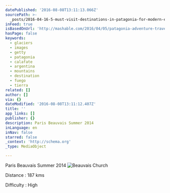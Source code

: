 ```yaml
---
datePublished: '2016-08-08T13:11:13.066Z'
sourcePath: >-
  _posts/2016-04-16-5-must-visit-destinations-in-patagonia-for-modern-explorers.md
inFeed: true
isBasedOnUrl: 'http://mashable.com/2016/04/05/patagonia-adventure-travel/#GmuWjVf0GZqo'
hasPage: false
keywords:
  - glaciers
  - images
  - getty
  - patagonia
  - calafate
  - argentina
  - mountains
  - destination
  - fuego
  - tierra
related: []
author: []
via: {}
dateModified: '2016-08-08T13:11:12.407Z'
title: ''
app_links: []
publisher: {}
description: Paris Beauvais Summer 2014
inLanguage: en
inNav: false
starred: false
_context: 'http://schema.org'
_type: MediaObject

---
```

Paris Beauvais Summer 2014
![Beauvais Church](https://the-grid-user-content.s3-us-west-2.amazonaws.com/2dca7d43-418a-445e-a44e-ebc6759bd68a.jpg)

Distance : 187 kms

Difficulty : High